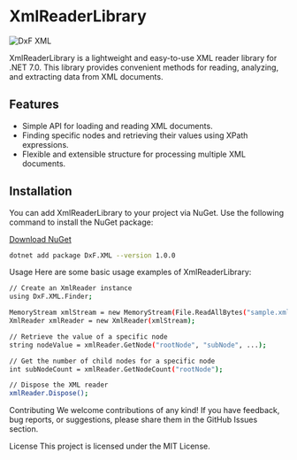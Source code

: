 # XmlReaderLibrary

![DxF XML](https://github.com/ksomaz/DxF.XML/assets/18247823/a815216f-1029-432e-86cd-3fe819e2fb64)

XmlReaderLibrary is a lightweight and easy-to-use XML reader library for .NET 7.0. This library provides convenient methods for reading, analyzing, and extracting data from XML documents.

## Features

- Simple API for loading and reading XML documents.
- Finding specific nodes and retrieving their values using XPath expressions.
- Flexible and extensible structure for processing multiple XML documents.

## Installation

You can add XmlReaderLibrary to your project via NuGet. Use the following command to install the NuGet package:

[Download NuGet](https://www.nuget.org/packages/DxF.XML)

```bash
dotnet add package DxF.XML --version 1.0.0
```

Usage
Here are some basic usage examples of XmlReaderLibrary:

```bash
// Create an XmlReader instance
using DxF.XML.Finder;

MemoryStream xmlStream = new MemoryStream(File.ReadAllBytes("sample.xml"));
XmlReader xmlReader = new XmlReader(xmlStream);

// Retrieve the value of a specific node
string nodeValue = xmlReader.GetNode("rootNode", "subNode", ...);

// Get the number of child nodes for a specific node
int subNodeCount = xmlReader.GetNodeCount("rootNode");

// Dispose the XML reader
xmlReader.Dispose();

```

Contributing
We welcome contributions of any kind! If you have feedback, bug reports, or suggestions, please share them in the GitHub Issues section.

License
This project is licensed under the MIT License.
